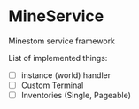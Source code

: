 # MineService
Minestom service framework

List of implemented things: 

- [ ] instance (world) handler
- [ ] Custom Terminal
- [ ] Inventories (Single, Pageable)
